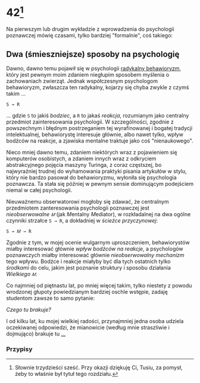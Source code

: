 <!-- -*- coding: utf-8 -*- -->
# 42[^1]

Na pierwszym lub drugim wykładzie z wprowadzenia do psychologii poznawczej mówię czasami, tylko
bardziej "formalnie", coś takiego:

## Dwa (śmieszniejsze) sposoby na psychologię

Dawno, dawno temu pojawił się w psychologii [radykalny
behawioryzm](https://en.wikipedia.org/wiki/Radical_behaviorism), który jest pewnym moim zdaniem
niegłupim sposobem myślenia o zachowaniach zwierząt. Jednak współczesnym psychologom behawioryzm,
zwłaszcza ten radykalny, kojarzy się chyba zwykle z czymś takim ...

`S → R`

... gdzie `S` to jakiś *bodziec*, a `R` to jakaś *reakcja*, rozumianym jako centralny przedmiot
zainteresowania psychologii. W szczególności, zgodnie z powszechnym i błędnym postrzeganiem tej
wyrafinowanej i bogatej tradycji intelektualnej, behawiorystę interesuje głównie, albo nawet tylko,
wpływ bodźców na reakcje, a zjawiska mentalne traktuje jako coś "nienaukowego".

Nieco mniej dawno temu, zdaniem niektórych wraz z pojawieniem się komputerów osobistych, a zdaniem
innych wraz z odkryciem abstrakcyjnego pojęcia maszyny Turinga, z coraz częstszej, bo najwyraźniej
trudnej do wyhamowania praktyki pisania artykułów w stylu, który nie bardzo pasował do behawioryzmu,
wyłoniła się psychologia poznawcza. Ta stała się później w pewnym sensie dominującym podejściem
niemal w całej psychologii.

Nieuważnemu obserwatorowi mogłoby się zdawać, że centralnym przedmiotem zanteresowania psychologii
poznawczej jest *nieobserwowalne `𝑀`* (jak *M*entalny *M*ediator), w rozkładalnej na dwa ogólne
czynniki strzałce `S → R`, a dokładniej w *ścieżce przyczynowej*:

`S → 𝑀 → R`

Zgodnie z tym, w mojej ocenie wulgarnym uproszczeniem, behawiorystów miałby interesować głównie
*wpływ bodźców na reakcje*, a psychologów poznawczych miałby interesować głównie *nieobserwowalny
mechanizm* tego wpływu. Bodźce i reakcje miałyby być dla tych ostatnich tylko *środkami* do celu,
jakim jest poznanie struktury i sposobu działania *Wielkiego `𝑀`*.

Co najmniej od piętnastu lat, po mniej więcej takim, tylko niestety z powodu wrodzonej głupoty
powiedzianym bardziej oschle wstępie, zadaję studentom zawsze to samo pytanie:

*Czego tu brakuje?*

I od kilku lat, ku mojej wielkiej radości, przynajmniej jedna osoba udziela oczekiwanej odpowiedzi,
że mianowicie (według mnie straszliwie i dojmująco) brakuje tu [...](./R_42_2.md)

### Przypisy

[^1]: Słownie trzydzieści sześć. Przy okazji dziękuję Ci, Tusiu, za pomysł, żeby to właśnie był
    tytuł tego rozdziału.
